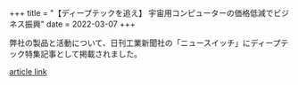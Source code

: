 +++
title = "【ディープテックを追え】 宇宙用コンピューターの価格低減でビジネス振興"
date = 2022-03-07
+++

弊社の製品と活動について、日刊工業新聞社の「ニュースイッチ」にディープテック特集記事として掲載されました。

[article link](https://newswitch.jp/p/31131)
